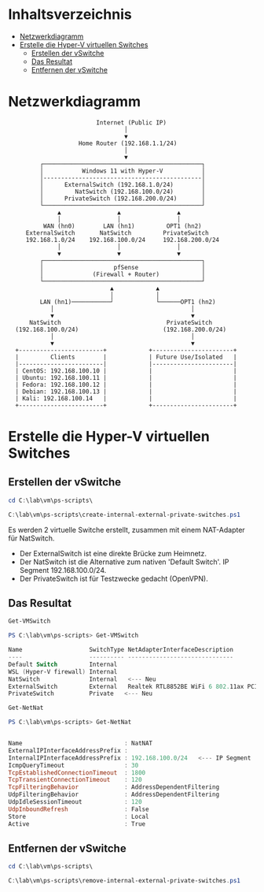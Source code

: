 # Inhaltsverzeichnis
- [Netzwerkdiagramm](#netzwerkdiagramm)
- [Erstelle die Hyper-V virtuellen Switches](#erstelle-die-hyper-v-virtuellen-switches)
  - [Erstellen der vSwitche](#erstellen-der-vswitche)
  - [Das Resultat](#das-resultat)
  - [Entfernen der vSwitche](#entfernen-der-vswitche)

# Netzwerkdiagramm

```plaintext
                         Internet (Public IP)
                                 │
                                 ▼
                    Home Router (192.168.1.1/24)
					    	     │
                                 ▼
         ┌─────────────────────────────────────────────┐
         │           Windows 11 with Hyper-V           │
		 │---------------------------------------------│
         │      ExternalSwitch (192.168.1.0/24)        │
         │         NatSwitch (192.168.100.0/24)        │
         │      PrivateSwitch (192.168.200.0/24)       │
         └─────────────────────────────────────────────┘
              ▲                ▲                ▲
              │                │                │
		  WAN (hn0)        LAN (hn1)         OPT1 (hn2)
	 ExternalSwitch       NatSwitch         PrivateSwitch
	 192.168.1.0/24    192.168.100.0/24     192.168.200.0/24
              │                │                │
              ▼                ▼                ▼
         ┌─────────────────────────────────────────────┐
         │                    pfSense                  │
         │              (Firewall + Router)            │
         └─────────────────────────────────────────────┘
		                     ▲            ▲ 
                             │            │
         LAN (hn1)───────────┘            └──────OPT1 (hn2)
            │                                       │
            ▼                                       ▼
      NatSwitch                              PrivateSwitch
  (192.168.100.0/24)                        (192.168.200.0/24)
            │                                       │
            ▼                                       ▼
  +------------------------+            +-----------------------+
  |         Clients        |            | Future Use/Isolated   |
  |------------------------|            |-----------------------|
  | CentOS: 192.168.100.10 |            |                       |
  | Ubuntu: 192.168.100.11 |            |                       |
  | Fedora: 192.168.100.12 |            |                       |
  | Debian: 192.168.100.13 |            |                       |
  | Kali: 192.168.100.14   |            |                       |
  +------------------------+            +-----------------------+
```

# Erstelle die Hyper-V virtuellen Switches

## Erstellen der vSwitche

```powershell
cd C:\lab\vm\ps-scripts\
```
```powershell
C:\lab\vm\ps-scripts\create-internal-external-private-switches.ps1
```

Es werden 2 virtuelle Switche erstellt, zusammen mit einem NAT-Adapter für NatSwitch.

* Der ExternalSwitch ist eine direkte Brücke zum Heimnetz.
* Der NatSwitch ist die Alternative zum nativen 'Default Switch'. IP Segment 192.168.100.0/24.
* Der PrivateSwitch ist für Testzwecke gedacht (OpenVPN).

## Das Resultat

```powershell
Get-VMSwitch
```
```powershell
PS C:\lab\vm\ps-scripts> Get-VMSwitch

Name                   SwitchType NetAdapterInterfaceDescription
----                   ---------- ------------------------------
Default Switch         Internal
WSL (Hyper-V firewall) Internal
NatSwitch              Internal   <--- Neu
ExternalSwitch         External   Realtek RTL8852BE WiFi 6 802.11ax PCIe Adapter   <--- Neu
PrivateSwitch          Private   <--- Neu
```

```powershell
Get-NetNat
```
```powershell
PS C:\lab\vm\ps-scripts> Get-NetNat


Name                             : NatNAT
ExternalIPInterfaceAddressPrefix :
InternalIPInterfaceAddressPrefix : 192.168.100.0/24   <--- IP Segment
IcmpQueryTimeout                 : 30
TcpEstablishedConnectionTimeout  : 1800
TcpTransientConnectionTimeout    : 120
TcpFilteringBehavior             : AddressDependentFiltering
UdpFilteringBehavior             : AddressDependentFiltering
UdpIdleSessionTimeout            : 120
UdpInboundRefresh                : False
Store                            : Local
Active                           : True
```

## Entfernen der vSwitche

```powershell
cd C:\lab\vm\ps-scripts\
```
```powershell
C:\lab\vm\ps-scripts\remove-internal-external-private-switches.ps1
```
